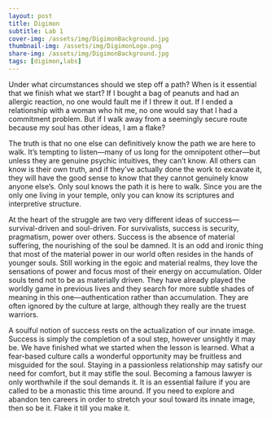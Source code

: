 ```yaml
---
layout: post
title: Digimon
subtitle: Lab 1
cover-img: /assets/img/DigimonBackground.jpg
thumbnail-img: /assets/img/DigimonLogo.png
share-img: /assets/img/DigimonBackground.jpg
tags: [digimon,labs]
---
```


Under what circumstances should we step off a path? When is it essential that we finish what we start? If I bought a bag of peanuts and
had an allergic reaction, no one would fault me if I threw it out. If I ended a relationship with a woman who hit me, no one would say 
that I had a commitment problem. But if I walk away from a seemingly secure route because my soul has other ideas, I am a flake?

The truth is that no one else can definitively know the path we are here to walk. It’s tempting to listen—many of us long for the 
omnipotent other—but unless they are genuine psychic intuitives, they can’t know. All others can know is their own truth, and if they’ve
actually done the work to excavate it, they will have the good sense to know that they cannot genuinely know anyone else’s. Only soul 
knows the path it is here to walk. Since you are the only one living in your temple, only you can know its scriptures and interpretive 
structure.

At the heart of the struggle are two very different ideas of success—survival-driven and soul-driven. For survivalists, success is 
security, pragmatism, power over others. Success is the absence of material suffering, the nourishing of the soul be damned. It is an odd
and ironic thing that most of the material power in our world often resides in the hands of younger souls. Still working in the egoic and
material realms, they love the sensations of power and focus most of their energy on accumulation. Older souls tend not to be as 
materially driven. They have already played the worldly game in previous lives and they search for more subtle shades of meaning in this
one—authentication rather than accumulation. They are often ignored by the culture at large, although they really are the truest warriors.

A soulful notion of success rests on the actualization of our innate image. Success is simply the completion of a soul step, however 
unsightly it may be. We have finished what we started when the lesson is learned. What a fear-based culture calls a wonderful opportunity
may be fruitless and misguided for the soul. Staying in a passionless relationship may satisfy our need for comfort, but it may stifle
the soul. Becoming a famous lawyer is only worthwhile if the soul demands it. It is an essential failure if you are called to be a 
monastic this time around. If you need to explore and abandon ten careers in order to stretch your soul toward its innate image, then 
so be it. Flake it till you make it.
